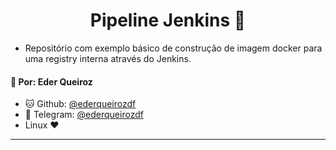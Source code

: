 <h1 align="center"> Pipeline Jenkins 🐧 </h1>

- Repositório com exemplo básico de construção de imagem docker para uma registry interna através do Jenkins.

#### 👤 Por: **Eder Queiroz**
 - 🐱 Github: [@ederqueirozdf](https://github.com/ederqueirozdf)
 - 🤙 Telegram: [@ederqueirozdf](https://t.me/ederqueirozdf)
 - Linux ❤️
<hr>
